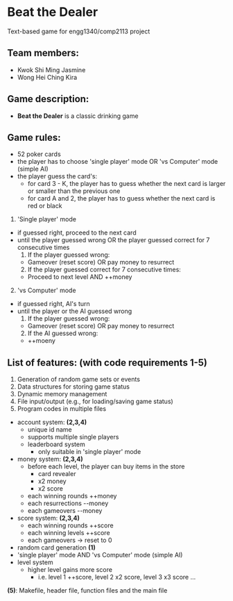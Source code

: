 # Beat the Dealer
Text-based game for engg1340/comp2113 project

## Team members:
- Kwok Shi Ming Jasmine
- Wong Hei Ching Kira

## Game description:
- **Beat the Dealer** is a classic drinking game

## Game rules:
- 52 poker cards
- the player has to choose 'single player' mode OR 'vs Computer' mode (simple AI)
- the player guess the card's:
  - for card 3 - K, the player has to guess whether the next card is larger or smaller than the previous one
  - for card A and 2, the player has to guess whether the next card is red or black
 
1. 'Single player' mode
- if guessed right, proceed to the next card
- until the player guessed wrong OR the player guessed correct for 7 consecutive times
  1. If the player guessed wrong:
   - Gameover (reset score) OR pay money to resurrect
  2. If the player guessed correct for 7 consecutive times:
   - Proceed to next level AND ++money

2. 'vs Computer' mode
- if guessed right, AI's turn
- until the player or the AI guessed wrong 
  1. If the player guessed wrong:
   - Gameover (reset score) OR pay money to resurrect
  2. If the AI guessed wrong:
   - ++moeny 
                                                                                                                                                                        
## List of features: (with code requirements 1-5)

1. Generation of random game sets or events
2. Data structures for storing game status
3. Dynamic memory management
4. File input/output (e.g., for loading/saving game status)
5. Program codes in multiple files

- account system: **(2,3,4)**
  - unique id name
  - supports multiple single players
  - leaderboard system
    - only suitable in 'single player' mode
- money system: **(2,3,4)**
  - before each level, the player can buy items in the store
    - card revealer
    - x2 money
    - x2 score
  - each winning rounds ++money
  - each resurrections --money
  - each gameovers --money
- score system: **(2,3,4)**
  - each winning rounds ++score
  - each winning levels ++score 
  - each gameovers -> reset to 0
- random card generation **(1)**
- 'single player' mode AND 'vs Computer' mode (simple AI) 
- level system 
  - higher level gains more score
    - i.e. level 1 ++score, level 2 x2 score, level 3 x3 score ... 

**(5)**: Makefile, header file, function files and the main file

